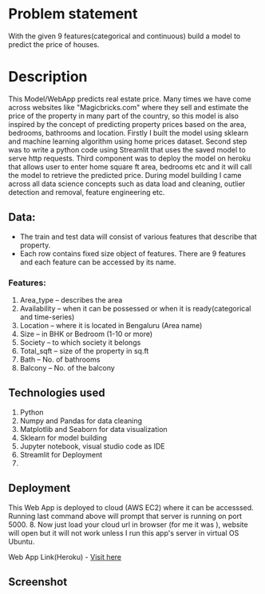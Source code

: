
# Problem statement
With the given 9 features(categorical and continuous) build a model to predict the price of houses.

# Description
This Model/WebApp predicts real estate price. Many times we have come across websites like "Magicbricks.com" where they sell and estimate the price of the property in many part of the country, so this model is also inspired by the concept of predicting property prices based on the area, bedrooms, bathrooms and location. Firstly I built the model using sklearn and machine learning algorithm using home prices dataset. Second step was to write a python code using Streamlit that uses the saved model to serve http requests. Third component was to deploy the model on heroku that allows user to enter home square ft area, bedrooms etc and it will call the model to retrieve the predicted price. During model building I came across all data science concepts such as data load and cleaning, outlier detection and removal, feature engineering etc.

## Data:
- The train and test data will consist of various features that describe that property.
- Each row contains fixed size object of features. There are 9 features and each feature can be accessed by its name.

### Features:
1. Area_type – describes the area
2. Availability – when it can be possessed or when it is ready(categorical and time-series)
3. Location – where it is located in Bengaluru (Area name)
4. Size – in BHK or Bedroom (1-10 or more)
5. Society – to which society it belongs
6. Total_sqft – size of the property in sq.ft
7. Bath – No. of bathrooms
8. Balcony – No. of the balcony

## Technologies used

1.  Python
2.  Numpy and Pandas for data cleaning
3.  Matplotlib and Seaborn for data visualization
4.  Sklearn for model building
5.  Jupyter notebook, visual studio code as IDE
6.  Streamlit for Deployment
7. 
## Deployment
This Web App is deployed to cloud (AWS EC2) where it can be accesssed. Running last command above will prompt that server is running on port 5000. 8. Now just load your cloud url in browser (for me it was ), website will open but it will not work unless I run this app's server in virtual OS Ubuntu.

Web App Link(Heroku) -  [Visit here](https://www.house-price-demo.herokuapp.com/)


## Screenshot

